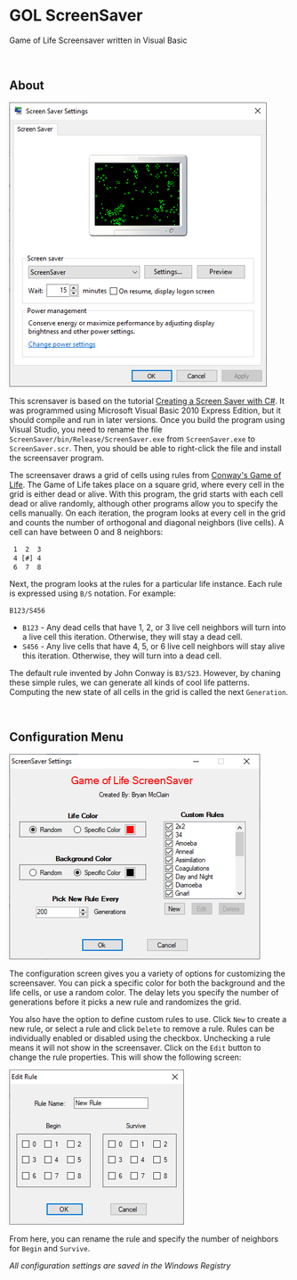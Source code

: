 # GOL ScreenSaver
Game of Life Screensaver written in Visual Basic

<br />

## About

![Screen Saver](img/ScreenSaver.png)

This scrensaver is based on the tutorial [Creating a Screen Saver with C#](https://sites.harding.edu/fmccown/screensaver/screensaver.html).
It was programmed using Microsoft Visual Basic 2010 Express Edition, but it should compile and run in later versions.
Once you build the program using Visual Studio, you need to rename the file `ScreenSaver/bin/Release/ScreenSaver.exe` from `ScreenSaver.exe` to `ScreenSaver.scr`.
Then, you should be able to right-click the file and install the screensaver program.

The screensaver draws a grid of cells using rules from [Conway's Game of Life](https://en.wikipedia.org/wiki/Conway%27s_Game_of_Life).
The Game of Life takes place on a square grid, where every cell in the grid is either dead or alive.
With this program, the grid starts with each cell dead or alive randomly, although other programs allow you to specify the cells manually.
On each iteration, the program looks at every cell in the grid and counts the number of orthogonal and diagonal neighbors (live cells).
A cell can have between 0 and 8 neighbors:

```
 1  2  3
 4 [#] 4
 6  7  8
```

Next, the program looks at the rules for a particular life instance. Each rule is expressed using `B/S` notation.
For example:

```
B123/S456
```

- `B123` - Any dead cells that have 1, 2, or 3 live cell neighbors will turn into a live cell this iteration. Otherwise, they will stay a dead cell.
- `S456` - Any live cells that have 4, 5, or 6 live cell neighbors will stay alive this iteration. Otherwise, they will turn into a dead cell.

The default rule invented by John Conway is `B3/S23`. However, by chaning these simple rules, we can generate all
kinds of cool life patterns. Computing the new state of all cells in the grid is called the next `Generation`.

<br />

## Configuration Menu

![Configuration Menu](img/Config.png)

The configuration screen gives you a variety of options for customizing the screensaver.
You can pick a specific color for both the background and the life cells, or use a random color.
The delay lets you specify the number of generations before it picks a new rule and randomizes the grid.

You also have the option to define custom rules to use. Click `New` to create a new rule, or select a rule and click `Delete` to remove a rule.
Rules can be individually enabled or disabled using the checkbox. Unchecking a rule means it will not show in the screensaver.
Click on the `Edit` button to change the rule properties. This will show the following screen:

![Rule Editor](img/RuleEditor.png)

From here, you can rename the rule and specify the number of neighbors for `Begin` and `Survive`.

_All configuration settings are saved in the Windows Registry_
